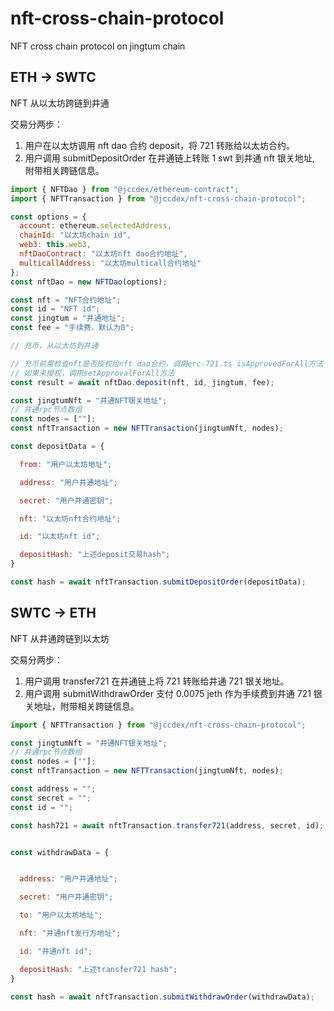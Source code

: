 # nft-cross-chain-protocol

NFT cross chain protocol on jingtum chain

## ETH -> SWTC

NFT 从以太坊跨链到井通

交易分两步：

1. 用户在以太坊调用 nft dao 合约 deposit，将 721 转账给以太坊合约。
2. 用户调用 submitDepositOrder 在井通链上转账 1 swt 到井通 nft 银关地址, 附带相关跨链信息。

```javascript
import { NFTDao } from "@jccdex/ethereum-contract";
import { NFTTransaction } from "@jccdex/nft-cross-chain-protocol";

const options = {
  account: ethereum.selectedAddress,
  chainId: "以太坊chain id",
  web3: this.web3,
  nftDaoContract: "以太坊nft dao合约地址",
  multicallAddress: "以太坊multicall合约地址"
};
const nftDao = new NFTDao(options);

const nft = "NFT合约地址";
const id = "NFT id";
const jingtum = "井通地址";
const fee = "手续费，默认为0";

// 充币，从以太坊到井通

// 充币前需检查nft是否授权给nft dao合约，调用erc-721.ts isApprovedForAll方法
// 如果未授权，调用setApprovalForAll方法
const result = await nftDao.deposit(nft, id, jingtum, fee);

const jingtumNft = "井通NFT银关地址";
// 井通rpc节点数组
const nodes = [""];
const nftTransaction = new NFTTransaction(jingtumNft, nodes);

const depositData = {

  from: "用户以太坊地址";

  address: "用户井通地址";

  secret: "用户井通密钥";

  nft: "以太坊nft合约地址";

  id: "以太坊nft id";

  depositHash: "上述deposit交易hash";
}

const hash = await nftTransaction.submitDepositOrder(depositData);


```

## SWTC -> ETH

NFT 从井通跨链到以太坊

交易分两步：

1. 用户调用 transfer721 在井通链上将 721 转账给井通 721 银关地址。
2. 用户调用 submitWithdrawOrder 支付 0.0075 jeth 作为手续费到井通 721 银关地址，附带相关跨链信息。

```javascript
import { NFTTransaction } from "@jccdex/nft-cross-chain-protocol";

const jingtumNft = "井通NFT银关地址";
// 井通rpc节点数组
const nodes = [""];
const nftTransaction = new NFTTransaction(jingtumNft, nodes);

const address = "";
const secret = "";
const id = "";

const hash721 = await nftTransaction.transfer721(address, secret, id);


const withdrawData = {


  address: "用户井通地址";

  secret: "用户井通密钥";

  to: "用户以太坊地址";

  nft: "井通nft发行方地址";

  id: "井通nft id";

  depositHash: "上述transfer721 hash";
}

const hash = await nftTransaction.submitWithdrawOrder(withdrawData);


```
